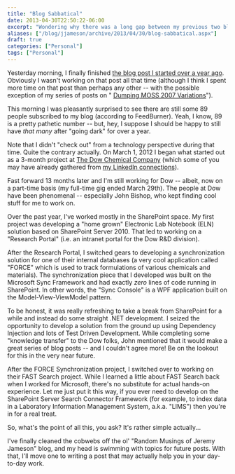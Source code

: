 ```yaml
---
title: "Blog Sabbatical"
date: 2013-04-30T22:50:22-06:00
excerpt: "Wondering why there was a long gap between my previous two blog posts? Give me a few minutes, and I'll get you caught up on what I've been doing for the past year."
aliases: ["/blog/jjameson/archive/2013/04/30/blog-sabbatical.aspx"]
draft: true
categories: ["Personal"]
tags: ["Personal"]
---
```


Yesterday morning, I finally finished
[the blog post I started over a year ago](/blog/jjameson/2013/04/30/installation-guide-for-sharepoint-server-2010-and-office-web-apps).
Obviously I wasn't working on that post all that time (although I think I spent
more time on that post than perhaps any other -- with the possible exception of
my series of posts on "
[Dumping MOSS 2007 Variations](/blog/jjameson/2007/10/30/dumping-moss-2007-variations-part-1)").

This morning I was pleasantly surprised to see there are still some 89 people
subscribed to my blog (according to FeedBurner). Yeah, I know, 89 is a pretty
pathetic number -- but, hey, I suppose I should be happy to still have *that
many* after "going dark" for over a year.

Note that I didn't "check out" from a technology perspective during that time.
Quite the contrary actually. On March 1, 2012 I began what started out as a
3-month project at [The Dow Chemical Company](http://www.dow.com) (which some of
you may have already gathered from
[my LinkedIn connections](http://www.linkedin.com/in/jeremyjameson)).

Fast forward 13 months later and I'm still working for Dow -- albeit, now on a
part-time basis (my full-time gig ended March 29th). The people at Dow have been
phenomenal -- especially John Bishop, who kept finding cool stuff for me to work
on.

Over the past year, I've worked mostly in the SharePoint space. My first project
was developing a "home grown" Electronic Lab Notebook (ELN) solution based on
SharePoint Server 2010. That led to working on a "Research Portal" (i.e. an
intranet portal for the Dow R&D division).

After the Research Portal, I switched gears to developing a synchronization
solution for one of their internal databases (a very cool application called
"FORCE" which is used to track formulations of various chemicals and materials).
The synchronization piece that I developed was built on the Microsoft Sync
Framework and had exactly *zero* lines of code running in SharePoint. In other
words, the "Sync Console" is a WPF application built on the Model-View-ViewModel
pattern.

To be honest, it was really refreshing to take a break from SharePoint for a
while and instead do some straight .NET development. I seized the opportunity to
develop a solution from the ground up using Dependency Injection and lots of
Test Driven Development. While completing some "knowledge transfer" to the Dow
folks, John mentioned that it would make a great series of blog posts -- and I
couldn't agree more! Be on the lookout for this in the very near future.

After the FORCE Synchronization project, I switched over to working on their
FAST Search project. While I learned a little about FAST Search back when I
worked for Microsoft, there's no substitute for actual hands-on experience. Let
me just put it this way, if you ever need to develop on the SharePoint Server
Search Connector Framework (for example, to index data in a Laboratory
Information Management System, a.k.a. "LIMS") then you're in for a real treat.

So, what's the point of all this, you ask? It's rather simple actually...

I've finally cleaned the cobwebs off the ol' "Random Musings of Jeremy Jameson"
blog, and my head is swimming with topics for future posts. With that, I'll move
one to writing a post that may actually help you in your day-to-day work.

